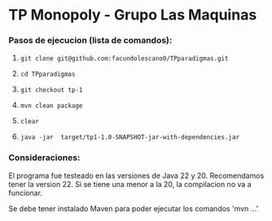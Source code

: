 <h1>TP Monopoly - Grupo Las Maquinas</h1>


### Pasos de ejecucion (lista de comandos):
<ol>
  <li>
      
    git clone git@github.com:facundolescano0/TPparadigmas.git 
  </li>
  <li>      

    cd TPparadigmas
 </li> 
  <li>
    
    git checkout tp-1
   
</li>
 <li>
      
    mvn clean package 
 </li> 
 <li>
    
    clear
   
</li>
<li>
    
    java -jar  target/tp1-1.0-SNAPSHOT-jar-with-dependencies.jar
   
</li>
</ol>

### Consideraciones:

El programa fue testeado en las versiones de Java 22 y 20. Recomendamos tener la version 22.
Si se tiene una menor a la 20, la compilacion no va a funcionar.

Se debe tener instalado Maven para poder ejecutar los comandos 'mvn ...'
